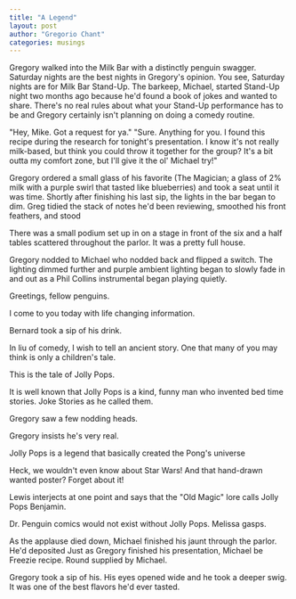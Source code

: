 ```yaml
---
title: "A Legend"
layout: post
author: "Gregorio Chant"
categories: musings
---
```


Gregory walked into the Milk Bar with a distinctly penguin swagger. Saturday nights are the best nights in Gregory's opinion. You see, Saturday nights are for Milk Bar Stand-Up. The barkeep, Michael, started Stand-Up night two months ago because he'd found a book of jokes and wanted to share. There's no real rules about what your Stand-Up performance has to be and Gregory certainly isn't planning on doing a comedy routine.

"Hey, Mike. Got a request for ya."
"Sure. Anything for you.
I found this recipe during the research for tonight's presentation. I know it's not really milk-based, but think you could throw it together for the group?
It's a bit outta my comfort zone, but I'll give it the ol' Michael try!"

Gregory ordered a small glass of his favorite (The Magician; a glass of 2% milk with a purple swirl that tasted like blueberries) and took a seat until it was time. Shortly after finishing his last sip, the lights in the bar began to dim. Greg tidied the stack of notes he'd been reviewing, smoothed his front feathers, and stood

There was a small podium set up in on a stage in front of the six and a half tables scattered throughout the parlor. It was a pretty full house.

Gregory nodded to Michael who nodded back and flipped a switch. The lighting dimmed further and purple ambient lighting began to slowly fade in and out as a Phil Collins instrumental began playing quietly.

Greetings, fellow penguins.

I come to you today with life changing information.

Bernard took a sip of his drink.

In liu of comedy, I wish to tell an ancient story. One that many of you may think is only a children's tale.

This is the tale of Jolly Pops.

It is well known that Jolly Pops is a kind, funny man who invented bed time stories. Joke Stories as he called them.

Gregory saw a few nodding heads.

Gregory insists he's very real.

Jolly Pops is a legend that basically created the Pong's universe

Heck, we wouldn't even know about Star Wars!
And that hand-drawn wanted poster? Forget about it!

Lewis interjects at one point and says that the "Old Magic" lore calls Jolly Pops Benjamin.

Dr. Penguin comics would not exist without Jolly Pops. Melissa gasps.

As the applause died down, Michael finished his jaunt through the parlor. He'd deposited Just as Gregory finished his presentation, Michael be
Freezie recipe. Round supplied by Michael.

Gregory took a sip of his. His eyes opened wide and he took a deeper swig. It was one of the best flavors he'd ever tasted.
